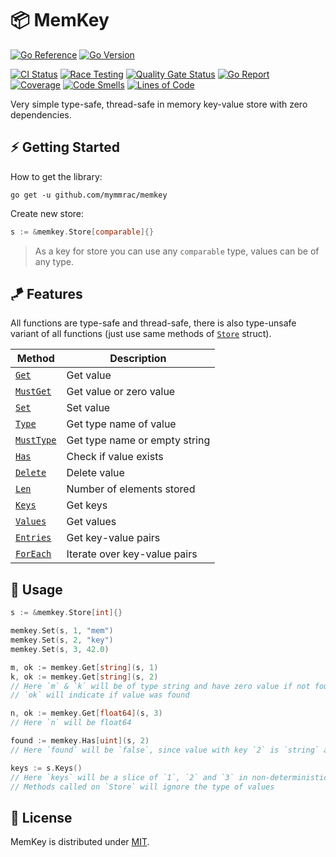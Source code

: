 # :package: MemKey

[![Go Reference](https://pkg.go.dev/badge/github.com/mymmrac/memkey#section-readme.svg)](https://pkg.go.dev/github.com/mymmrac/memkey)
[![Go Version](https://img.shields.io/github/go-mod/go-version/mymmrac/memkey?logo=go)](go.mod)

[![CI Status](https://github.com/mymmrac/memkey/actions/workflows/ci.yml/badge.svg)](https://github.com/mymmrac/memkey/actions/workflows/ci.yml)
[![Race Testing](https://github.com/mymmrac/memkey/actions/workflows/race-tests.yml/badge.svg)](https://github.com/mymmrac/memkey/actions/workflows/race-tests.yml)
[![Quality Gate Status](https://sonarcloud.io/api/project_badges/measure?project=mymmrac_memkey&metric=alert_status)](https://sonarcloud.io/dashboard?id=mymmrac_memkey)
[![Go Report](https://img.shields.io/badge/go%20report-A+-brightgreen.svg?style=flat)](https://goreportcard.com/report/github.com/mymmrac/memkey)
<br>
[![Coverage](https://sonarcloud.io/api/project_badges/measure?project=mymmrac_memkey&metric=coverage)](https://sonarcloud.io/dashboard?id=mymmrac_memkey)
[![Code Smells](https://sonarcloud.io/api/project_badges/measure?project=mymmrac_memkey&metric=code_smells)](https://sonarcloud.io/dashboard?id=mymmrac_memkey)
[![Lines of Code](https://sonarcloud.io/api/project_badges/measure?project=mymmrac_memkey&metric=ncloc)](https://sonarcloud.io/dashboard?id=mymmrac_memkey)

Very simple type-safe, thread-safe in memory key-value store with zero dependencies.

## :zap: Getting Started

How to get the library:

```shell
go get -u github.com/mymmrac/memkey
```

Create new store:

```go
s := &memkey.Store[comparable]{}
```

> As a key for store you can use any `comparable` type, values can be of any type.

## :kite: Features

All functions are type-safe and thread-safe, there is also type-unsafe variant of all functions (just use same methods
of [`Store`](https://pkg.go.dev/github.com/mymmrac/memkey#Store) struct).

| Method                                                              | Description                   |
|---------------------------------------------------------------------|-------------------------------|
| [`Get`](https://pkg.go.dev/github.com/mymmrac/memkey#Get)           | Get value                     |
| [`MustGet`](https://pkg.go.dev/github.com/mymmrac/memkey#MustGet)   | Get value or zero value       |
| [`Set`](https://pkg.go.dev/github.com/mymmrac/memkey#Set)           | Set value                     |
| [`Type`](https://pkg.go.dev/github.com/mymmrac/memkey#Type)         | Get type name of value        |
| [`MustType`](https://pkg.go.dev/github.com/mymmrac/memkey#MustType) | Get type name or empty string |
| [`Has`](https://pkg.go.dev/github.com/mymmrac/memkey#Has)           | Check if value exists         |
| [`Delete`](https://pkg.go.dev/github.com/mymmrac/memkey#Delete)     | Delete value                  |
| [`Len`](https://pkg.go.dev/github.com/mymmrac/memkey#Len)           | Number of elements stored     |
| [`Keys`](https://pkg.go.dev/github.com/mymmrac/memkey#Keys)         | Get keys                      |
| [`Values`](https://pkg.go.dev/github.com/mymmrac/memkey#Values)     | Get values                    |
| [`Entries`](https://pkg.go.dev/github.com/mymmrac/memkey#Entries)   | Get key-value pairs           |
| [`ForEach`](https://pkg.go.dev/github.com/mymmrac/memkey#ForEach)   | Iterate over key-value pairs  |

## :jigsaw: Usage

```go
s := &memkey.Store[int]{}

memkey.Set(s, 1, "mem")
memkey.Set(s, 2, "key")
memkey.Set(s, 3, 42.0)

m, ok := memkey.Get[string](s, 1)
k, ok := memkey.Get[string](s, 2)
// Here `m` & `k` will be of type string and have zero value if not found, 
// `ok` will indicate if value was found

n, ok := memkey.Get[float64](s, 3)
// Here `n` will be float64

found := memkey.Has[uint](s, 2)
// Here `found` will be `false`, since value with key `2` is `string` and not an `uint`

keys := s.Keys()
// Here `keys` will be a slice of `1`, `2` and `3` in non-deterministic order, 
// Methods called on `Store` will ignore the type of values
```

## :closed_lock_with_key: License

MemKey is distributed under [MIT](LICENSE).
